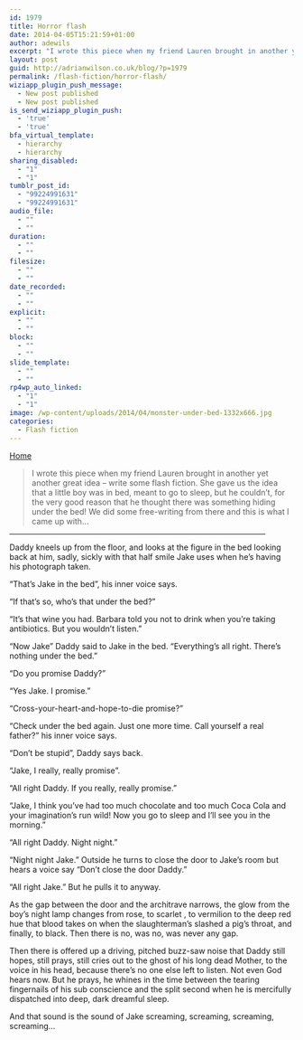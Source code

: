 ```yaml
---
id: 1979
title: Horror flash
date: 2014-04-05T15:21:59+01:00
author: adewils
excerpt: "I wrote this piece when my friend Lauren brought in another yet another great idea - write some flash fiction. She gave us the idea that a little boy was in bed, meant to go to sleep, but he couldn't, for the very good reason that he thought there was something hiding under the bed!"
layout: post
guid: http://adrianwilson.co.uk/blog/?p=1979
permalink: /flash-fiction/horror-flash/
wiziapp_plugin_push_message:
  - New post published
  - New post published
is_send_wiziapp_plugin_push:
  - 'true'
  - 'true'
bfa_virtual_template:
  - hierarchy
  - hierarchy
sharing_disabled:
  - "1"
  - "1"
tumblr_post_id:
  - "99224991631"
  - "99224991631"
audio_file:
  - ""
  - ""
duration:
  - ""
  - ""
filesize:
  - ""
  - ""
date_recorded:
  - ""
  - ""
explicit:
  - ""
  - ""
block:
  - ""
  - ""
slide_template:
  - ""
  - ""
rp4wp_auto_linked:
  - "1"
  - "1"
image: /wp-content/uploads/2014/04/monster-under-bed-1332x666.jpg
categories:
  - Flash fiction
---
```

<span><span><a href="https://www.adewils.com/">Home</a></span></p> 

<blockquote>
  <p>
    I wrote this piece when my friend Lauren brought in another yet another great idea &#8211; write some flash fiction. She gave us the idea that a little boy was in bed, meant to go to sleep, but he couldn&#8217;t, for the very good reason that he thought there was something hiding under the bed! <!--more--> We did some free-writing from there and this is what I came up with&#8230;
  </p>
</blockquote>

<hr width="90%" />

<p>
  Daddy kneels up from the floor, and looks at the figure in the bed looking back at him, sadly, sickly with that half smile Jake uses when he&#8217;s having his photograph taken.
</p>

<p>
  &#8220;That&#8217;s Jake in the bed&#8221;, his inner voice says.
</p>

<p>
  &#8220;If that&#8217;s so, who&#8217;s that under the bed?&#8221;
</p>

<p>
  &#8220;It&#8217;s that wine you had. Barbara told you not to drink when you&#8217;re taking antibiotics. But you wouldn&#8217;t listen.&#8221;
</p>

<p>
  &#8220;Now Jake&#8221; Daddy said to Jake in the bed. &#8220;Everything&#8217;s all right. There&#8217;s nothing under the bed.&#8221;
</p>

<p>
  &#8220;Do you promise Daddy?&#8221;
</p>

<p>
  &#8220;Yes Jake. I promise.&#8221;
</p>

<p>
  &#8220;Cross-your-heart-and-hope-to-die promise?&#8221;
</p>

<p>
  &#8220;Check under the bed again. Just one more time. Call yourself a real father?&#8221; his inner voice says.
</p>

<p>
  &#8220;Don&#8217;t be stupid&#8221;, Daddy says back.
</p>

<p>
  &#8220;Jake, I really, really promise&#8221;.
</p>

<p>
  &#8220;All right Daddy. If you really, really promise.&#8221;
</p>

<p>
  &#8220;Jake, I think you&#8217;ve had too much chocolate and too much Coca Cola and your imagination&#8217;s run wild! Now you go to sleep and I&#8217;ll see you in the morning.&#8221;
</p>

<p>
  &#8220;All right Daddy. Night night.&#8221;
</p>

<p>
  &#8220;Night night Jake.&#8221; Outside he turns to close the door to Jake&#8217;s room but hears a voice say &#8220;Don&#8217;t close the door Daddy.&#8221;
</p>

<p>
  &#8220;All right Jake.&#8221; But he pulls it to anyway.
</p>

<p>
  As the gap between the door and the architrave narrows, the glow from the boy&#8217;s night lamp changes from rose, to scarlet , to vermilion to the deep red hue that blood takes on when the slaughterman&#8217;s slashed a pig&#8217;s throat, and finally, to black. Then there is no, was no, was never any gap.
</p>

<p>
  Then there is offered up a driving, pitched buzz-saw noise that Daddy still hopes, still prays, still cries out to the ghost of his long dead Mother, to the voice in his head, because there&#8217;s no one else left to listen. Not even God hears now. But he prays, he whines in the time between the tearing fingernails of his sub conscience and the split second when he is mercifully dispatched into deep, dark dreamful sleep.
</p>

<p>
  And that sound is the sound of Jake screaming, screaming, screaming, screaming&#8230;
</p>